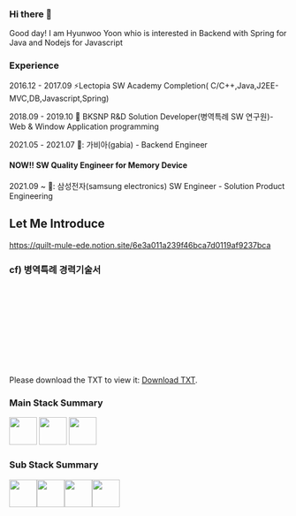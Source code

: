 ### Hi there 👋

Good day! I am Hyunwoo Yoon whio is interested in Backend with Spring for Java and Nodejs for Javascript 

### Experience

<!--2014.03 - 2021.02 :school: Soongsil Computer Science & Engineering-->

2016.12 - 2017.09 ⚡Lectopia SW Academy Completion( C/C++,Java,J2EE-MVC,DB,Javascript,Spring)

2018.09 - 2019.10 :office: BKSNP R&D Solution Developer(병역특례 SW 연구원)-Web & Window Application programming

2021.05 - 2021.07 🏢: 가비아(gabia) - Backend Engineer

#### NOW!! SW Quality Engineer for Memory Device
2021.09 ~ 🏢: 삼성전자(samsung electronics) SW Engineer - Solution Product Engineering

## Let Me Introduce
https://quilt-mule-ede.notion.site/6e3a011a239f46bca7d0119af9237bca

### cf) 병역특례 경력기술서 
<object data="https://github.com/unooo/unooo/files/6163550/_2017_09-2019_10.txt" type="application/pdf" width="700px" height="700px">
    <embed src="https://github.com/unooo/unooo/files/6163550/_2017_09-2019_10.txt">
        <p>Please download the TXT to view it: <a href="https://github.com/unooo/unooo/files/6163550/_2017_09-2019_10.txt">Download TXT</a>.</p>
    </embed>
</object>

### Main Stack Summary
<image style="display:inline" src="https://user-images.githubusercontent.com/30948477/111603387-a5125700-8817-11eb-8549-f66364f78f4e.png" height="50"> <image style="display:inline" src="https://user-images.githubusercontent.com/30948477/111603641-e60a6b80-8817-11eb-85dd-922275d29786.png" height = "50"> <image src="https://user-images.githubusercontent.com/30948477/111603651-e86cc580-8817-11eb-92d1-68f741749227.png" height="50">

### Sub Stack Summary
<image src="https://user-images.githubusercontent.com/30948477/111619390-db0c0700-8828-11eb-8cb8-43294d9d8a01.png" height="50"><image src="https://user-images.githubusercontent.com/30948477/111619395-dba49d80-8828-11eb-9e65-5db397637b6c.png" height="50"><image src="https://user-images.githubusercontent.com/30948477/111619397-dc3d3400-8828-11eb-97c0-c4b77cf45155.jpg" height="50"><image src="https://user-images.githubusercontent.com/30948477/111619402-df382480-8828-11eb-98e5-f457a5f9ddd6.png" height="50">
<!--
**unooo/unooo** is a ✨ _special_ ✨ repository because its `README.md` (this file) appears on your GitHub profile.

Here are some ideas to get you started:

- 🔭 I’m currently working on ...
- 🌱 I’m currently learning ...
- 👯 I’m looking to collaborate on ...
- 🤔 I’m looking for help with ...
- 💬 Ask me about ...
- 📫 How to reach me: ...
- 😄 Pronouns: ...
- ⚡ Fun fact: ...
-->
